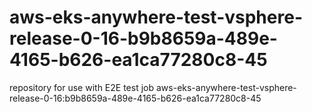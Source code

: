 # aws-eks-anywhere-test-vsphere-release-0-16-b9b8659a-489e-4165-b626-ea1ca77280c8-45
repository for use with E2E test job aws-eks-anywhere-test-vsphere-release-0-16:b9b8659a-489e-4165-b626-ea1ca77280c8-45
